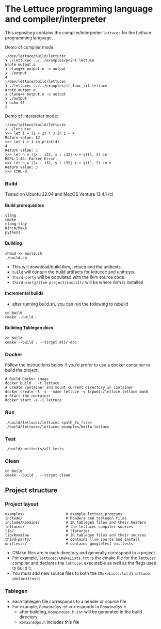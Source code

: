 # The Lettuce programming language and compiler/interpreter

This repository contains the compiler/interpreter `lettucec` for the Lettuce programming language.

Demo of compiler mode:

```
~/dev/lettuce/build/lettucec
❯ ./lettucec ../../examples/print.lettuce
Wrote output.o
❯ clang++ output.o -o output
❯ ./output
4
~/dev/lettuce/build/lettucec
❯ ./lettucec ../../examples/if_func_lit.lettuce
Wrote output.o
❯ clang++ output.o -o output
❯ ./output
❯ echo $?
2
```

Demo of interpreter mode:

```
~/dev/lettuce/build/lettucec
❯ ./lettucec
>>> let i = (1 + 2) * 3 in i + 4
Return value: 13
>>> let i = 1 in print(4)
4
Return value: 3
>>> let h = (|x : i32, y : i32| x + y)(1, 2) in
REPL:1:44: Parser Error:
>>> let h = (|x : i32, y : i32| x + y)(1, 2) in h
Return value: 3
>>> CTRL-D
```

### Build

Tested on Ubuntu 22.04 and MacOS Ventura 13.4.1 (c)

#### Build prerequisites

```
clang
cmake
clang-tidy
Ninja/Make
python3
```

#### Building

```
chmod +x build.sh
./build.sh
```

- This will download/build llvm, lettuce and the unittests.
- `build` will contain the build artifacts for lettucec and unittests.
- `third-party` will be populated with the llvm source code.
- `third-party/llvm-project/install/` will be where llvm is installed

#### Incremental builds

- after running build.sh, you can run the following to rebuild

```
cd build
cmake --build .
```

#### Building Tablegen docs

```
cd build
cmake --build . --target mlir-doc
```

### Docker

Follow the instructions below if you'd prefer to use a docker container to build the project.

```
# Build Docker image
docker build . -t lettuce
# Create container and mount current directory in container
docker create -t -i --name lettuce -v $(pwd):/lettuce lettuce bash
# Start the container
docker start -a -i lettuce

```

### Run

```
./build/lettucec/lettucec <path_to_file>
./build/lettucec/lettucec examples/hello.lettuce
```

### Test

```
./build/unittests/all_tests
```

### Clean

```
cd build
cmake --build . --target clean
```

## Project structure

### Project layout

```
examples/                   # example lettuce programs
include/                    # headers and tablegen files
include/Romaine/            # IR tablegen files and their headers
lettucec/                   # the lettucec compiler sources
lib/                        # libraries
lib/Romaine                 # IR tablegen files and their sources
third-party/                # contains llvm source and install
unittests/                  # contains googletest unittests
```

- CMake files are in each directory and generally correspond to a project
- For example, `lettucec/CMakeLists.txt` is the cmake file for the `lettucec` compiler and declares
  the `lettucec` executable as well as the flags used to build it.
- You must add new source files to both the `CMakeLists.txt` in `lettucec` and `unittests`

### Tablegen

- each tablegen file corresponds to a header or source file
- For example, `RomaineOps.td` corresponds to `RomaineOps.h`
  - after building, `RomaineOps.h.inc` will be generated in the build directory
  - `RomaineOps.h` includes this file
